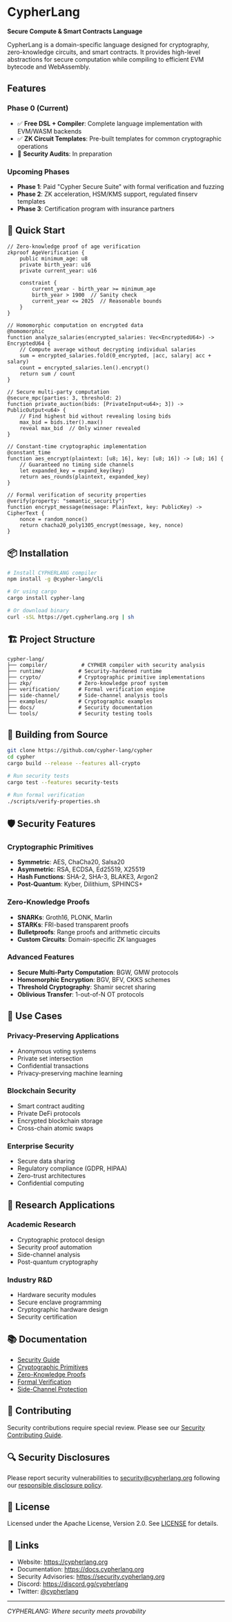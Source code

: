 # CypherLang

**Secure Compute & Smart Contracts Language**

CypherLang is a domain-specific language designed for cryptography, zero-knowledge circuits, and smart contracts. It provides high-level abstractions for secure computation while compiling to efficient EVM bytecode and WebAssembly.

## Features

### Phase 0 (Current)
- ✅ **Free DSL + Compiler**: Complete language implementation with EVM/WASM backends
- ✅ **ZK Circuit Templates**: Pre-built templates for common cryptographic operations
- 🔄 **Security Audits**: In preparation

### Upcoming Phases
- **Phase 1**: Paid "Cypher Secure Suite" with formal verification and fuzzing
- **Phase 2**: ZK acceleration, HSM/KMS support, regulated finserv templates
- **Phase 3**: Certification program with insurance partners

## 🚀 Quick Start

```cypher
// Zero-knowledge proof of age verification
zkproof AgeVerification {
    public minimum_age: u8
    private birth_year: u16
    private current_year: u16
    
    constraint {
        current_year - birth_year >= minimum_age
        birth_year > 1900  // Sanity check
        current_year <= 2025  // Reasonable bounds
    }
}

// Homomorphic computation on encrypted data
@homomorphic
function analyze_salaries(encrypted_salaries: Vec<EncryptedU64>) -> EncryptedU64 {
    // Compute average without decrypting individual salaries
    sum = encrypted_salaries.fold(0_encrypted, |acc, salary| acc + salary)
    count = encrypted_salaries.len().encrypt()
    return sum / count
}

// Secure multi-party computation
@secure_mpc(parties: 3, threshold: 2)
function private_auction(bids: [PrivateInput<u64>; 3]) -> PublicOutput<u64> {
    // Find highest bid without revealing losing bids
    max_bid = bids.iter().max()
    reveal max_bid  // Only winner revealed
}

// Constant-time cryptographic implementation
@constant_time
function aes_encrypt(plaintext: [u8; 16], key: [u8; 16]) -> [u8; 16] {
    // Guaranteed no timing side channels
    let expanded_key = expand_key(key)
    return aes_rounds(plaintext, expanded_key)
}

// Formal verification of security properties
@verify(property: "semantic_security")
function encrypt_message(message: PlainText, key: PublicKey) -> CipherText {
    nonce = random_nonce()
    return chacha20_poly1305_encrypt(message, key, nonce)
}
```

## 📦 Installation

```bash
# Install CYPHERLANG compiler
npm install -g @cypher-lang/cli

# Or using cargo
cargo install cypher-lang

# Or download binary
curl -sSL https://get.cypherlang.org | sh
```

## 🏗️ Project Structure

```
cypher-lang/
├── compiler/           # CYPHER compiler with security analysis
├── runtime/           # Security-hardened runtime
├── crypto/            # Cryptographic primitive implementations  
├── zkp/               # Zero-knowledge proof system
├── verification/      # Formal verification engine
├── side-channel/      # Side-channel analysis tools
├── examples/          # Cryptographic examples
├── docs/              # Security documentation
└── tools/             # Security testing tools
```

## 🔧 Building from Source

```bash
git clone https://github.com/cypher-lang/cypher
cd cypher
cargo build --release --features all-crypto

# Run security tests
cargo test --features security-tests

# Run formal verification
./scripts/verify-properties.sh
```

## 🛡️ Security Features

### Cryptographic Primitives
- **Symmetric**: AES, ChaCha20, Salsa20
- **Asymmetric**: RSA, ECDSA, Ed25519, X25519
- **Hash Functions**: SHA-2, SHA-3, BLAKE3, Argon2
- **Post-Quantum**: Kyber, Dilithium, SPHINCS+

### Zero-Knowledge Proofs
- **SNARKs**: Groth16, PLONK, Marlin
- **STARKs**: FRI-based transparent proofs
- **Bulletproofs**: Range proofs and arithmetic circuits
- **Custom Circuits**: Domain-specific ZK languages

### Advanced Features
- **Secure Multi-Party Computation**: BGW, GMW protocols
- **Homomorphic Encryption**: BGV, BFV, CKKS schemes
- **Threshold Cryptography**: Shamir secret sharing
- **Oblivious Transfer**: 1-out-of-N OT protocols

## 🎯 Use Cases

### Privacy-Preserving Applications
- Anonymous voting systems
- Private set intersection
- Confidential transactions
- Privacy-preserving machine learning

### Blockchain Security
- Smart contract auditing
- Private DeFi protocols
- Encrypted blockchain storage
- Cross-chain atomic swaps

### Enterprise Security
- Secure data sharing
- Regulatory compliance (GDPR, HIPAA)
- Zero-trust architectures
- Confidential computing

## 🔬 Research Applications

### Academic Research
- Cryptographic protocol design
- Security proof automation
- Side-channel analysis
- Post-quantum cryptography

### Industry R&D
- Hardware security modules
- Secure enclave programming
- Cryptographic hardware design
- Security certification

## 📚 Documentation

- [Security Guide](./docs/security.md)
- [Cryptographic Primitives](./docs/crypto.md)
- [Zero-Knowledge Proofs](./docs/zkp.md)
- [Formal Verification](./docs/verification.md)
- [Side-Channel Protection](./docs/side-channels.md)

## 🤝 Contributing

Security contributions require special review. Please see our [Security Contributing Guide](SECURITY_CONTRIBUTING.md).

## 🔍 Security Disclosures

Please report security vulnerabilities to security@cypherlang.org following our [responsible disclosure policy](SECURITY.md).

## 📄 License

Licensed under the Apache License, Version 2.0. See [LICENSE](LICENSE) for details.

## 🔗 Links

- Website: https://cypherlang.org
- Documentation: https://docs.cypherlang.org
- Security Advisories: https://security.cypherlang.org
- Discord: https://discord.gg/cypherlang
- Twitter: [@cypherlang](https://twitter.com/cypherlang)

---

*CYPHERLANG: Where security meets provability*